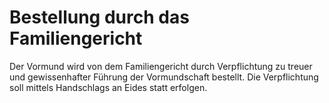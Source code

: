# Bestellung durch das Familiengericht

Der Vormund wird von dem Familiengericht durch Verpflichtung zu treuer und gewissenhafter Führung der Vormundschaft bestellt. Die Verpflichtung soll mittels Handschlags an Eides statt erfolgen.